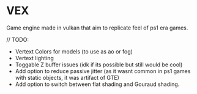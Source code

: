 # VEX
 Game engine made in vulkan that aim to replicate feel of ps1 era games.


// TODO:

- Vertext Colors for models (to use as ao or fog)
- Vertext lighting
- Toggable Z buffer issues (idk if its possible but still would be cool)
- Add option to reduce passive jitter (as it wasnt common in ps1 games with static objects, it was artifact of GTE)
- Add option to switch between flat shading and Gouraud shading.
